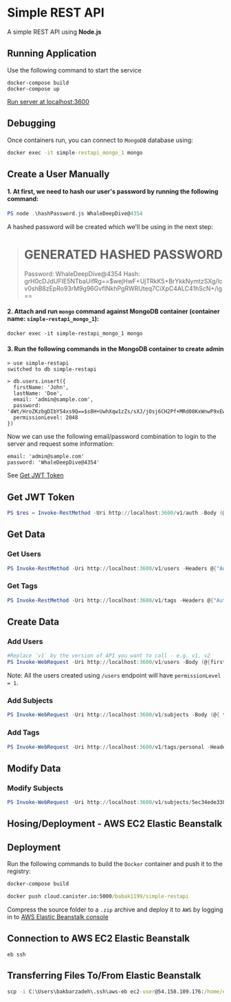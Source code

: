 # Simple REST API

A simple REST API using **Node.js**


## Running Application

Use the following command to start the service
```batchfile
docker-compose build
docker-compose up
```

[Run server at localhost:3600](https://localhost:3600)

## Debugging
Once containers run, you can connect to `MongoDB` database using:
```cmd
docker exec -it simple-restapi_mongo_1 mongo
```


## Create a User Manually

#### 1. At first, we need to hash our user's password by running the following command:

```powershell
PS node .\hashPassword.js WhaleDeepDive@4354
```

A hashed password will be created which we'll be using in the next step:

> GENERATED HASHED PASSWORD
> =================================================
>
> Password:       WhaleDeepDive@4354
> Hash:           grH0cDJdUFIE5NTbaUifRg==$wejHwF+UjTRkK5+BrYkkNymtzSXg/lcv0shB8zEpRo93rM9g96GvfINkhPgRWRUteq7CiXpC4ALC41hScN+/ig==

#### 2. Attach and run `mongo` command against MongoDB container (container name: `simple-restapi_mongo_1`):

```
docker exec -it simple-restapi_mongo_1 mongo
```

#### 3. Run the following commands in the MongoDB container to create admin 
```
> use simple-restapi
switched to db simple-restapi

> db.users.insert({
  firstName: 'John',
  lastName: 'Doe',
  email: 'admin@sample.com',
  password: '4Wt/HroZKzbgDIbY54xs9Q==$s8H+UwhXqw1zZs/sXJ/jOsj6CH2Pf+MRd08KxWnwP9xEwaRQhBT4cHzTsOzIAD7S5Xc+xLbEKk0VauWWu46DLg==',
  permissionLevel: 2048
})
```

Now we can use the following email/password combination to login to the server and request some information:

```
email: 'admin@sample.com'
password: 'WhaleDeepDive@4354'
```
See [Get JWT Token](README.md#get-jwt-token)

## Get JWT Token

```powershell
PS $res = Invoke-RestMethod -Uri http://localhost:3600/v1/auth -Body (@{email='admin@sample.com';password='WhaleDeepDive@4354'}|ConvertTo-Json) -ContentType application/json -Method POST
```


## Get Data

### Get Users
```powershell
PS Invoke-RestMethod -Uri http://localhost:3600/v1/users -Headers @{"Authorization"="Bearer " + $res.accessToken}
```

### Get Tags
```powershell
PS Invoke-RestMethod -Uri http://localhost:3600/v1/tags -Headers @{"Authorization"="Bearer " + $res.accessToken} | Format-List
```


## Create Data

### Add Users
```powershell
#Replace `v1` by the version of API you want to call - e.g. v1, v2
PS Invoke-WebRequest -Uri http://localhost:3600/v1/users -Body (@{firstName='Daniel'; lastName='Grey'; email='daniel@sample.com'; phone='888-123-4567'; password='BasicPass@4354'; }|ConvertTo-Json) -ContentType application/json -Method POST
```
Note: All the users created using `/users` endpoint will have `permissionLevel = 1`.

### Add Subjects

```powershell
PS Invoke-WebRequest -Uri http://localhost:3600/v1/subjects -Body (@{ text='kind'; icon='/assets/kind.png'; tags='atitude','personal'; }|ConvertTo-Json) -ContentType application/json -Headers @{"Authorization"="Bearer " + $res.accessToken} -Method POST
```

### Add Tags
```powershell
PS Invoke-WebRequest -Uri http://localhost:3600/v1/tags/personal -Headers @{"Authorization"="Bearer " + $res.accessToken} -Method PUT
```


## Modify Data

### Modify Subjects
```powershell
PS Invoke-WebRequest -Uri http://localhost:3600/v1/subjects/5ec34ede338ad8001128154d -Body (@{ tags='5ec4ebc101e65a0011c5f853','5ec4ef9501e65a0011c5f854'; }|ConvertTo-Json) -ContentType application/json -Headers @{"Authorization"="Bearer " + $res.accessToken} -Method PATCH
```

## Hosing/Deployment - AWS EC2 Elastic Beanstalk

## Deployment

Run the following commands to build the `Docker` container and push it to the registry:
```cmd
docker-compose build

docker push cloud.canister.io:5000/babak1199/simple-restapi
```
Compress the source folder to a `.zip` archive and deploy it to `AWS` by logging in to [AWS Elastic Beanstalk console](https://console.aws.amazon.com/elasticbeanstalk)

## Connection to AWS EC2 Elastic Beanstalk

```
eb ssh
```

## Transferring Files To/From Elastic Beanstalk

```cmd
scp -i C:\Users\bakbarzadeh\.ssh\aws-eb ec2-user@54.158.109.176:/home/ec2-user/test/db/* .
```
